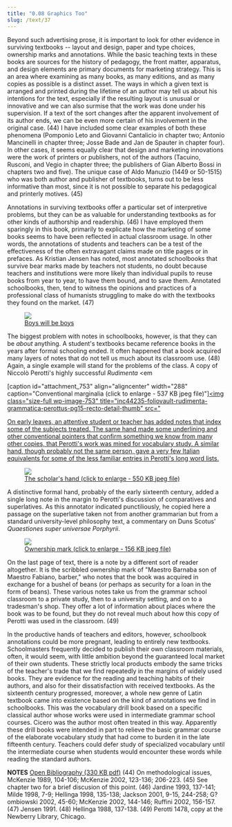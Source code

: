 ```yaml
---
title: "0.08 Graphics Too"
slug: /text/37
---
```

Beyond such advertising prose, it is important to look for other evidence in surviving textbooks -- layout and design, paper and type choices, ownership marks and annotations. While the basic teaching texts in these books are sources for the history of pedagogy, the front matter, apparatus, and design elements are primary documents for marketing strategy. This is an area where examining as many books, as many editions, and as many copies as possible is a distinct asset. The ways in which a given text is arranged and printed during the lifetime of an author may tell us about his intentions for the text, especially if the resulting layout is unusual or innovative and we can also surmise that the work was done under his supervision. If a text of the sort changes after the apparent involvement of its author ends, we can be even more certain of his involvement in the original case. (44) I have included some clear examples of both these phenomena (Pomponio Leto and Giovanni Cantalicio in chapter two; Antonio Mancinelli in chapter three; Josse Bade and Jan de Spauter in chapter four). In other cases, it seems equally clear that design and marketing innovations were the work of printers or publishers, not of the authors (Tacuino, Rusconi, and Vegio in chapter three; the publishers of Gian Alberto Bossi in chapters two and five). The unique case of Aldo Manuzio (1449 or 50-1515) who was both author and publisher of textbooks, turns out to be less informative than most, since it is not possible to separate his pedagogical and printerly motives. (45)

Annotations in surviving textbooks offer a particular set of interpretive problems, but they can be as valuable for understanding textbooks as for other kinds of authorship and readership. (46) I have employed them sparingly in this book, primarily to explicate how the marketing of some books seems to have been reflected in actual classroom usage. In other words, the annotations of students and teachers can be a test of the effectiveness of the often extravagant claims made on title pages or in prefaces. As Kristian Jensen has noted, most annotated schoolbooks that survive bear marks made by teachers not students, no doubt because teachers and institutions were more likely than individual pupils to reuse books from year to year, to have them bound, and to save them. Annotated schoolbooks, then, tend to witness the opinions and practices of a professional class of humanists struggling to make do with the textbooks they found on the market. (47)

<figure class="mkdn-figure">
    <a href="images_full/0.00_Introduction/Inc.4423.5,-(folio,vault)-Rudimenta-Grammatica,-Perottus-pg.109-verso.jpg" class="mkdn-image-link">
    <img class="mkdn-image" src="images_full/0.00_Introduction/Inc.4423.5,-(folio,vault)-Rudimenta-Grammatica,-Perottus-pg.109-verso.jpg" />
    <figcaption class="mkdn-figcaption">Boys will be boys</figcaption>
    </a>
</figure>

The biggest problem with notes in schoolbooks, however, is that they can be <em>about</em> anything. A student's textbooks became reference books in the years after formal schooling ended. It often happened that a book acquired many layers of notes that do not tell us much about its classroom use. (48) Again, a single example will stand for the problems of the class. A copy of Niccolò Perotti's highly successful <em>Rudimenta</em> <em

[caption id="attachment_753" align="aligncenter" width="288" caption="Conventional marginalia (click to enlarge - 537 KB jpeg file)"]<a rel="pop-up" href="http://www.humanismforsale.org/text/images_full/0.00_Introduction/Inc.4423.5,-(folio,vault)-Rudimenta-Grammatica,-Perottus-pg.15-recto.jpg"><img class="size-full wp-image-753" title="inc44235-foliovault-rudimenta-grammatica-perottus-pg15-recto-detail-thumb" src="

On early leaves, an attentive student or teacher has added notes that index some of the subjects treated. The same hand made some underlining and other conventional pointers that confirm something we know from many other copies, that Perotti's work was mined for vocabulary study. A similar hand, though probably not the same person, gave a very few Italian equivalents for some of the less familiar entries in Perotti's long word lists.

<figure class="mkdn-figure">
    <a href="images_full/0.00_Introduction/Inc.4423.5,-(folio,vault)-Rudimenta-Grammatica,-Perottus,-pg.64-recto.jpg" class="mkdn-image-link">
    <img class="mkdn-image" src="images_full/0.00_Introduction/Inc.4423.5,-(folio,vault)-Rudimenta-Grammatica,-Perottus,-pg.64-recto.jpg" />
    <figcaption class="mkdn-figcaption">The scholar's hand (click to enlarge - 550 KB jpeg file)</figcaption>
    </a>
</figure>

A distinctive formal hand, probably of the early sixteenth century, added a single long note in the margin to Perotti's discussion of comparatives and superlatives. As this annotator indicated punctiliously, he copied here a passage on the superlative taken not from another grammarian but from a standard university-level philosophy text, a commentary on Duns Scotus' <em>Quaestiones super universae Porphyrii</em>.

<figure class="mkdn-figure">
    <a href="images_full/0.00_Introduction/Inc.4423.5,-(folio,vault)-Rudimenta-Grammatica,-Perottus-DETAIL-pg.109-recto.jpg" class="mkdn-image-link">
    <img class="mkdn-image" src="images_full/0.00_Introduction/Inc.4423.5,-(folio,vault)-Rudimenta-Grammatica,-Perottus-DETAIL-pg.109-recto.jpg" />
    <figcaption class="mkdn-figcaption">Ownership mark (click to enlarge - 156 KB jpeg file)</figcaption>
    </a>
</figure>

On the last page of text, there is a note by a different sort of reader altogether. It is the scribbled ownership mark of "Maestro Barnaba son of Maestro Fabiano, barber," who notes that the book was acquired in exchange for a bushel of beans (or perhaps as security for a loan in the form of beans). These various notes take us from the grammar school classroom to a private study, then to a university setting, and on to a tradesman's shop. They offer a lot of information about places where the book was to be found, but they do not reveal much about how this copy of Perotti was used in the classroom. (49)

In the productive hands of teachers and editors, however, schoolbook annotations could be more pregnant, leading to entirely new textbooks. Schoolmasters frequently decided to publish their own classroom materials, often, it would seem, with little ambition beyond the guaranteed local market of their own students. These strictly local products embody the same tricks of the teacher's trade that we find repeatedly in the margins of widely used books. They are evidence for the reading and teaching habits of their authors, and also for their dissatisfaction with received textbooks. As the sixteenth century progressed, moreover, a whole new genre of Latin textbook came into existence based on the kind of annotations we find in schoolbooks. This was the vocabulary drill book based on a specific classical author whose works were used in intermediate grammar school courses. Cicero was the author most often treated in this way. Apparently these drill books were intended in part to relieve the basic grammar course of the elaborate vocabulary study that had come to burden it in the late fifteenth century. Teachers could defer study of specialized vocabulary until the intermediate course when students would encounter these words while reading the standard authors.

<strong>NOTES</strong>
<a href="http://www.humanismforsale.org/bibliography.pdf" target="new">Open Bibliography (330 KB pdf)</a>
(44) On methodological issues, McKenzie 1989, 104-106; McKenzie 2002, 123-136; 206-223.
(45) See chapter two for a brief discusion of this point.
(46) Jardine 1993, 137-141; Milde 1998, 7-9; Hellinga 1998, 135-138; Jackson 2001, 9-15, 244-258; G?ombiowski 2002, 45-60; McKenzie 2002, 144-146; Ruffini 2002, 156-157.
(47) Jensen 1991.
(48) Hellinga 1988, 137-138.
(49) Perotti 1478, copy at the Newberry Library, Chicago.
